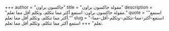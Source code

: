 +++
author = "جاكسون براون"
title = "مقولة جاكسون براون"
description = "مقولة جاكسون براون: استمع أكثر مما تتكلم، وتكلم أقل مما تعلم."
quote = '''استمع أكثر مما تتكلم، وتكلم أقل مما تعلم.'''
slug = "استمع-أكثر-مما-تتكلم،-وتكلم-أقل-مما-تعلم"
+++
استمع أكثر مما تتكلم، وتكلم أقل مما تعلم.
